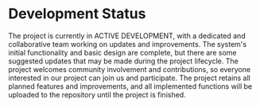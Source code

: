 # Development Status
The project is currently in ACTIVE DEVELOPMENT, with a dedicated and collaborative team working on updates and improvements. The system's initial functionality and basic design are complete, but there are some suggested updates that may be made during the project lifecycle. The project welcomes community involvement and contributions, so everyone interested in our project can join us and participate. The project retains all planned features and improvements, and all implemented functions will be uploaded to the repository until the project is finished.
